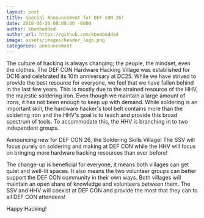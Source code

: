 ```yaml
---
layout: post
title: Special Announcement for DEF CON 26!
date: 2018-06-30 00:00:00 -0000
author: kbembedded
author_url: https://github.com/kbembedded
image: assets/images/header_logo.png
categories: announcement
---
```


The culture of hacking is always changing; the people, the mindset, even the clothes. The DEF CON Hardware Hacking Village was established for DC16 and celebrated its 10th anniversary at DC25. While we have strived to provide the best resource for everyone, we feel that we have fallen behind in the last few years. This is mostly due to the strained resource of the HHV, the majestic soldering iron. Even though we maintain a large amount of irons, it has not been enough to keep up with demand. While soldering is an important skill, the hardware hacker's tool belt contains more than the soldering iron and the HHV's goal is to teach and provide this broad spectrum of tools. To accommodate this, the HHV is branching in to two independent groups.

Announcing new for DEF CON 26, the Soldering Skills Village! The SSV will focus purely on soldering and making at DEF CON while the HHV will focus on bringing more hardware hacking resources than ever before!

The change-up is beneficial for everyone, it means both villages can get quiet and well-lit spaces. It also means the two volunteer groups can better support the DEF CON community in their own ways. Both villages will maintain an open share of knowledge and volunteers between them. The SSV and HHV will coexist at DEF CON and provide the most that they can to all DEF CON attendees!

Happy Hacking!
